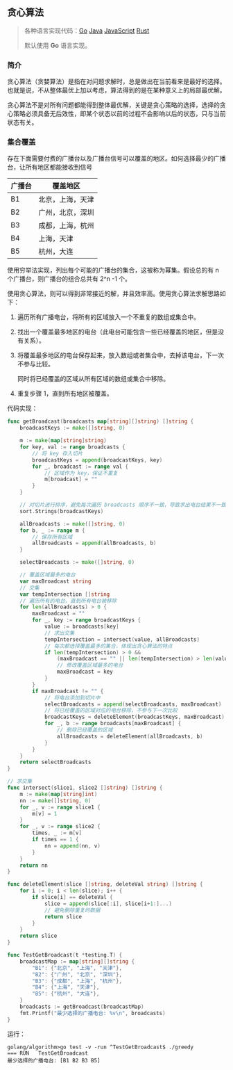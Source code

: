 ## 贪心算法

>各种语言实现代码：[Go](./golang/algorithm/greedy)   [Java](./java/algorithm/src/com/dxx/greedy)   [JavaScript](./javascript/algorithm/greedy)   [Rust](./rust/algorithm/src/greedy)
>
>默认使用 **Go** 语言实现。

### 简介

贪心算法（贪婪算法）是指在对问题求解时，总是做出在当前看来是最好的选择。也就是说，不从整体最优上加以考虑，算法得到的是在某种意义上的局部最优解。

贪心算法不是对所有问题都能得到整体最优解，关键是贪心策略的选择，选择的贪心策略必须具备无后效性，即某个状态以前的过程不会影响以后的状态，只与当前状态有关。

### 集合覆盖

存在下面需要付费的广播台以及广播台信号可以覆盖的地区。如何选择最少的广播台，让所有地区都能接收到信号

| 广播台 | 覆盖地区         |
| ------ | ---------------- |
| B1     | 北京，上海，天津 |
| B2     | 广州，北京，深圳 |
| B3     | 成都，上海，杭州 |
| B4     | 上海，天津       |
| B5     | 杭州，大连       |

使用穷举法实现，列出每个可能的广播台的集合，这被称为幂集。假设总的有 n 个广播台，则广播台的组合总共有 2^n -1 个。

使用贪心算法，则可以得到非常接近的解，并且效率高。使用贪心算法求解思路如下：

1. 遍历所有广播电台，将所有的区域放入一个不重复的数组或集合中。

2. 找出一个覆盖最多地区的电台（此电台可能包含一些已经覆盖的地区，但是没有关系）。

3. 将覆盖最多地区的电台保存起来，放入数组或者集合中，去掉该电台，下一次不参与比较。

   同时将已经覆盖的区域从所有区域的数组或集合中移除。

4. 重复步骤 1，直到所有地区被覆盖。

代码实现：

```go
func getBroadcast(broadcasts map[string][]string) []string {
    broadcastKeys := make([]string, 0)

    m := make(map[string]string)
    for key, val := range broadcasts {
        // 将 key 存入切片
        broadcastKeys = append(broadcastKeys, key)
        for _, broadcast := range val {
            // 区域作为 key，保证不重复
            m[broadcast] = ""
        }
    }

    // 对切片进行排序，避免每次遍历 broadcasts 顺序不一致，导致求出电台结果不一致
    sort.Strings(broadcastKeys)

    allBroadcasts := make([]string, 0)
    for b, _ := range m {
        // 保存所有区域
        allBroadcasts = append(allBroadcasts, b)
    }

    selectBroadcasts := make([]string, 0)

    // 覆盖区域最多的电台
    var maxBroadcast string
    // 交集
    var tempIntersection []string
    // 遍历所有的电台，直到所有电台被移除
    for len(allBroadcasts) > 0 {
        maxBroadcast = ""
        for _, key := range broadcastKeys {
            value := broadcasts[key]
            // 求出交集
            tempIntersection = intersect(value, allBroadcasts)
            // 每次都选择覆盖最多的集合，体现出贪心算法的特点
            if len(tempIntersection) > 0 &&
                (maxBroadcast == "" || len(tempIntersection) > len(value)) {
                // 修改覆盖区域最多的电台
                maxBroadcast = key
            }
        }
        if maxBroadcast != "" {
            // 将电台添加到切片中
            selectBroadcasts = append(selectBroadcasts, maxBroadcast)
            // 将已经覆盖的区域对应的电台移除，不参与下一次比较
            broadcastKeys = deleteElement(broadcastKeys, maxBroadcast)
            for _, b := range broadcasts[maxBroadcast] {
                // 删除已经覆盖的区域
                allBroadcasts = deleteElement(allBroadcasts, b)
            }
        }
    }
    return selectBroadcasts
}

// 求交集
func intersect(slice1, slice2 []string) []string {
    m := make(map[string]int)
    nn := make([]string, 0)
    for _, v := range slice1 {
        m[v] = 1
    }
    for _, v := range slice2 {
        times, _ := m[v]
        if times == 1 {
            nn = append(nn, v)
        }
    }
    return nn
}

func deleteElement(slice []string, deleteVal string) []string {
    for i := 0; i < len(slice); i++ {
        if slice[i] == deleteVal {
            slice = append(slice[:i], slice[i+1:]...)
            // 避免删除重复的数据
            return slice
        }
    }
    return slice
}
```

```go
func TestGetBroadcast(t *testing.T) {
    broadcastMap := map[string][]string {
        "B1": {"北京", "上海", "天津"},
        "B2": {"广州", "北京", "深圳"},
        "B3": {"成都", "上海", "杭州"},
        "B4": {"上海", "天津"},
        "B5": {"杭州", "大连"},
    }
    broadcasts := getBroadcast(broadcastMap)
    fmt.Printf("最少选择的广播电台: %v\n", broadcasts)
}
```

运行：

```shell
golang/algorithm>go test -v -run ^TestGetBroadcast$ ./greedy
=== RUN   TestGetBroadcast
最少选择的广播电台: [B1 B2 B3 B5]
```
